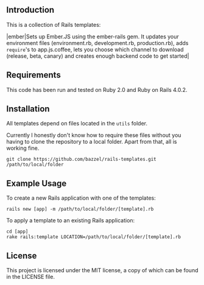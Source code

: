## Introduction

This is a collection of Rails templates:

|ember|Sets up Ember.JS using the ember-rails gem. It updates your environment files (environment.rb, development.rb, production.rb), adds `require`'s to app.js.coffee, lets you choose which channel to download (release, beta, canary) and creates enough backend code to get started|

## Requirements

This code has been run and tested on Ruby 2.0 and Ruby on Rails 4.0.2.

## Installation

All templates depend on files located in the `utils` folder.

Currently I honestly don't know how to require these files without you having to clone the repository to a local folder. Apart from that, all is working fine.

    git clone https://github.com/bazzel/rails-templates.git /path/to/local/folder

## Example Usage

To create a new Rails application with one of the templates:

    rails new [app] -m /path/to/local/folder/[template].rb

To apply a template to an existing Rails application:

    cd [app]
    rake rails:template LOCATION=/path/to/local/folder/[template].rb

## License

This project is licensed under the MIT license, a copy of which can be found in the LICENSE file.
